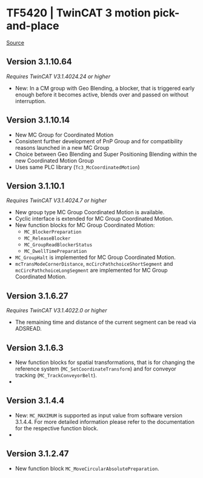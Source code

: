 # TF5420 | TwinCAT 3 motion pick-and-place

[Source](https://infosys.beckhoff.com/content/1033/tf5420_tc3_advanced_pick_and_place/8891897355.html?id=6886016567551031097)

## Version 3.1.10.64

_Requires TwinCAT V3.1.4024.24 or higher_

-   New: In a CM group with Geo Blending, a blocker, that is triggered early enough before it becomes active, blends over and passed on without interruption.

## Version 3.1.10.14

-   New MC Group for Coordinated Motion
-   Consistent further development of PnP Group and for compatibility reasons launched in a new MC Group
-   Choice between Geo Blending and Super Positioning Blending within the new Coordinated Motion Group
-   Uses same PLC library (`Tc3_McCoordinatedMotion`)

## Version 3.1.10.1

_Requires TwinCAT V3.1.4024.7 or higher_

-   New group type MC Group Coordinated Motion is available.
-   Cyclic interface is extended for MC Group Coordinated Motion.
-   New function blocks for MC Group Coordinated Motion:
    -   `MC_BlockerPreparation`
    -   `MC_ReleaseBlocker`
    -   `MC_GroupReadBlockerStatus`
    -   `MC_DwellTimePreparation`
-   `MC_GroupHalt` is implemented for MC Group Coordinated Motion.
-   `mcTransModeCornerDistance`, `mcCircPathchoiceShortSegment` and `mcCircPathchoiceLongSegment` are implemented for MC Group Coordinated Motion.

## Version 3.1.6.27

_Requires TwinCAT V3.1.4022.0 or higher_

-   The remaining time and distance of the current segment can be read via ADSREAD.

## Version 3.1.6.3

-   New function blocks for spatial transformations, that is for changing the reference system (`MC_SetCoordinateTransform`) and for conveyor tracking (`MC_TrackConveyorBelt`).
-

## Version 3.1.4.4

-   New: `MC_MAXIMUM` is supported as input value from software version 3.1.4.4. For more detailed information please refer to the documentation for the respective function block.
-

## Version 3.1.2.47

-   New function block `MC_MoveCircularAbsolutePreparation`.

